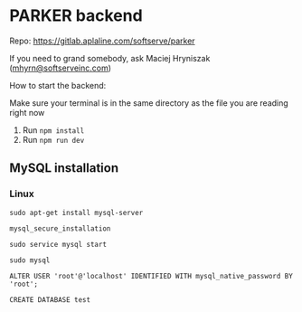 # PARKER backend

Repo: https://gitlab.aplaline.com/softserve/parker

If you need to grand somebody, ask Maciej Hryniszak (mhyrn@softserveinc.com)

How to start the backend:

Make sure your terminal is in the same directory as the file you are reading right now

1. Run `npm install`
2. Run `npm run dev`

## MySQL installation

### Linux

`sudo apt-get install mysql-server`

`mysql_secure_installation`

`sudo service mysql start`

`sudo mysql`

`ALTER USER 'root'@'localhost' IDENTIFIED WITH mysql_native_password BY 'root';`

`CREATE DATABASE test`
